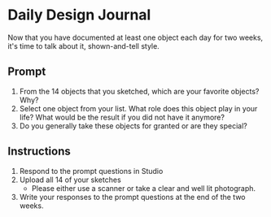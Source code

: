 # Daily Design Journal

Now that you have documented at least one object each day for two weeks, it's time to talk about it, shown-and-tell style.

## Prompt

1. From the 14 objects that you sketched, which are your favorite objects? Why?
2. Select one object from your list. What role does this object play in your life? What would be the result if you did not have it anymore?
3. Do you generally take these objects for granted or are they special?

## Instructions

1. Respond to the prompt questions in Studio
2. Upload all 14 of your  sketches
    - Please either use a scanner or take a clear and well lit photograph.
2. Write your responses to the prompt questions at the end of the two weeks.


